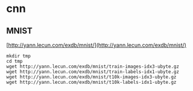 # cnn

## MNIST

[http://yann.lecun.com/exdb/mnist/](http://yann.lecun.com/exdb/mnist/)

	mkdir tmp
	cd tmp
	wget http://yann.lecun.com/exdb/mnist/train-images-idx3-ubyte.gz
	wget http://yann.lecun.com/exdb/mnist/train-labels-idx1-ubyte.gz
	wget http://yann.lecun.com/exdb/mnist/t10k-images-idx3-ubyte.gz
	wget http://yann.lecun.com/exdb/mnist/t10k-labels-idx1-ubyte.gz

